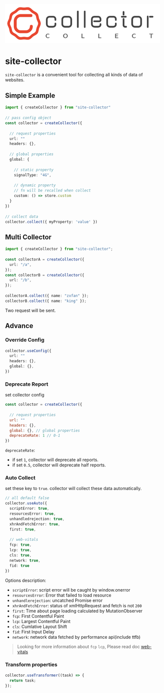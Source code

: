 <p align="center">
  <img src="./resources/logo.png" width="512"/>
</p>

# site-collector

`site-collector` is a convenient tool for collecting all kinds of data of websites.
## Simple Example

```typescript
import { createCollector } from "site-collector"

// pass config object
const collector = createCollector({

  // request properties
  url: ""
  headers: {},

  // global properties
  global: {  

    // static property
    signalType: "4G",

    // dynamic property
    // fn will be recalled when collect
    custom: () => store.custom
  }
})

// collect data
collector.collect({ myProperty: 'value' })
```

## Multi Collector

```typescript
import { createCollector } from "site-collector";

const collectorA = createCollector({
  url: "/a",
});
const collectorB = createCollector({
  url: "/b",
});

collectorA.collect({ name: "zxfan" });
collectorB.collect({ name: "king" });
```

Two request will be sent.

## Advance

### Override Config

```typescript
collector.useConfig({
  url: ""
  headers: {},
  global: {},
})
```

### Deprecate Report

set collector config

```javascript
const collector = createCollector({

  // request properties
  url: ""
  headers: {},
  global: {}, // global properties
  deprecateRate: 1 // 0-1
})
```

`deprecateRate`:

- if set `1`, collector will deprecate all reports.
- if set `0.5`, collector will deprecate half reports.

### Auto Collect

set these key to `true`. collector will collect these data automatically.

```typescript
// all default false
collector.useAuto({
  scriptError: true,
  resourcesError: true,
  unhandledrejection: true,
  xhrAndFetchError: true,
  first: true,

  // web-vitals
  fcp: true,
  lcp: true,
  cls: true,
  network: true,
  fid: true
})
```

Options description:

- `scriptError`: script error will be caught by window.onerror
- `resourcesError`: Error that failed to load resource
- `unhandlerejection`: uncatched Promise error
- `xhrAndFetchError`: status of xmlHttpRequest and fetch is not `200`
- `first`: Time about page loading calculated by MutationObserver
- `fcp`: First Contentful Paint
- `lcp`: Largest Contentful Paint
- `cls`: Cumlative Layout Shift
- `fid`: First Input Delay
- `network`: network data fetched by performance api(include ttfb)

> Looking for more information about `fcp` `lcp`, Please read doc [web-vitals](https://www.npmjs.com/package/web-vitals)

### Transform properties

```typescript
collector.useTransformer((task) => {
  return task;
});
```

